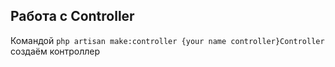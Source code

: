 ## Работа с Controller 
Командой `php artisan make:controller {your name controller}Controller` создаём контроллер